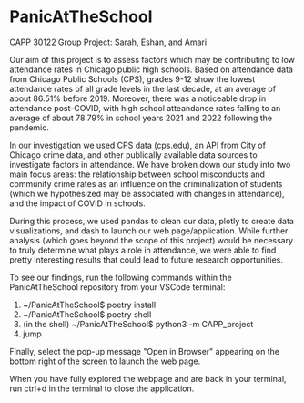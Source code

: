 # PanicAtTheSchool
CAPP 30122 Group Project: Sarah, Eshan, and Amari


Our aim of this project is to assess factors which may be contributing to low attendance rates in Chicago public high schools. Based on attendance data from Chicago Public Schools (CPS), grades 9-12 show the lowest attendance rates of all grade levels in the last decade, at an average of about 86.51% before 2019. Moreover, there was a noticeable drop in attendance post-COVID, with high school atteandance rates falling to an average of about 78.79% in school years 2021 and 2022 following the pandemic. 

In our investigation we used CPS data (cps.edu), an API from City of Chicago crime data, and other publically available data sources to investigate factors in attendance. We have broken down our study into two main focus areas: the relationship between school misconducts and community crime rates as an influence on the criminalization of students (which we hypothesized may be associated with changes in attendance), and the impact of COVID in schools. 

During this process, we used pandas to clean our data, plotly to create data visualizations, and dash to launch our web page/application. While further analysis (which goes beyond the scope of this project) would be necessary to truly determine what plays a role in attendance, we were able to find pretty interesting results that could lead to future research opportunities. 

To see our findings, run the following commands within the PanicAtTheSchool repository from your VSCode terminal:

1. ~/PanicAtTheSchool$ poetry install
2. ~/PanicAtTheSchool$ poetry shell
3. (in the shell) ~/PanicAtTheSchool$ python3 -m CAPP_project
4. jump

Finally, select the pop-up message "Open in Browser" appearing on the bottom right of the screen to launch the web page.

When you have fully explored the webpage and are back in your terminal, run ctrl+d in the terminal to close the application. 

